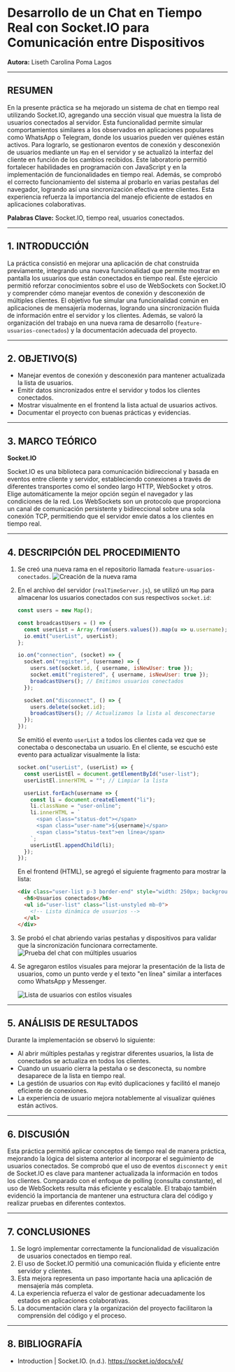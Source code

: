 # Desarrollo de un Chat en Tiempo Real con Socket.IO para Comunicación entre Dispositivos

**Autora:** Liseth Carolina Poma Lagos

---

## RESUMEN

En la presente práctica se ha mejorado un sistema de chat en tiempo real utilizando Socket.IO, agregando una sección visual que muestra la lista de usuarios conectados al servidor. Esta funcionalidad permite simular comportamientos similares a los observados en aplicaciones populares como WhatsApp o Telegram, donde los usuarios pueden ver quiénes están activos. Para lograrlo, se gestionaron eventos de conexión y desconexión de usuarios mediante un `Map` en el servidor y se actualizó la interfaz del cliente en función de los cambios recibidos. Este laboratorio permitió fortalecer habilidades en programación con JavaScript y en la implementación de funcionalidades en tiempo real. Además, se comprobó el correcto funcionamiento del sistema al probarlo en varias pestañas del navegador, logrando así una sincronización efectiva entre clientes. Esta experiencia refuerza la importancia del manejo eficiente de estados en aplicaciones colaborativas.

**Palabras Clave:** Socket.IO, tiempo real, usuarios conectados.

---

## 1. INTRODUCCIÓN

La práctica consistió en mejorar una aplicación de chat construida previamente, integrando una nueva funcionalidad que permite mostrar en pantalla los usuarios que están conectados en tiempo real. Este ejercicio permitió reforzar conocimientos sobre el uso de WebSockets con Socket.IO y comprender cómo manejar eventos de conexión y desconexión de múltiples clientes. El objetivo fue simular una funcionalidad común en aplicaciones de mensajería modernas, logrando una sincronización fluida de información entre el servidor y los clientes. Además, se valoró la organización del trabajo en una nueva rama de desarrollo (`feature-usuarios-conectados`) y la documentación adecuada del proyecto.

---

## 2. OBJETIVO(S)

- Manejar eventos de conexión y desconexión para mantener actualizada la lista de usuarios.
- Emitir datos sincronizados entre el servidor y todos los clientes conectados.
- Mostrar visualmente en el frontend la lista actual de usuarios activos.
- Documentar el proyecto con buenas prácticas y evidencias.

---

## 3. MARCO TEÓRICO

**Socket.IO**

Socket.IO es una biblioteca para comunicación bidireccional y basada en eventos entre cliente y servidor, estableciendo conexiones a través de diferentes transportes como el sondeo largo HTTP, WebSocket y otros. Elige automáticamente la mejor opción según el navegador y las condiciones de la red. Los WebSockets son un protocolo que proporciona un canal de comunicación persistente y bidireccional sobre una sola conexión TCP, permitiendo que el servidor envíe datos a los clientes en tiempo real.

---

## 4. DESCRIPCIÓN DEL PROCEDIMIENTO

1. Se creó una nueva rama en el repositorio llamada `feature-usuarios-conectados`.
![Creación de la nueva rama](https://imgur.com/JOqmkmp.png)

2. En el archivo del servidor (`realTimeServer.js`), se utilizó un `Map` para almacenar los usuarios conectados con sus respectivos `socket.id`:

   ```javascript
   const users = new Map();

   const broadcastUsers = () => {
     const userList = Array.from(users.values()).map(u => u.username);
     io.emit("userList", userList);
   };

   io.on("connection", (socket) => {
     socket.on("register", (username) => {
       users.set(socket.id, { username, isNewUser: true });
       socket.emit("registered", { username, isNewUser: true });
       broadcastUsers(); // Emitimos usuarios conectados
     });

     socket.on("disconnect", () => {
       users.delete(socket.id);
       broadcastUsers(); // Actualizamos la lista al desconectarse
     });
   });
   ```

   Se emitió el evento `userList` a todos los clientes cada vez que se conectaba o desconectaba un usuario. En el cliente, se escuchó este evento para actualizar visualmente la lista:

   ```javascript
   socket.on("userList", (userList) => {
     const userListEl = document.getElementById("user-list");
     userListEl.innerHTML = ""; // Limpiar la lista

     userList.forEach(username => {
       const li = document.createElement("li");
       li.className = "user-online";
       li.innerHTML = `
         <span class="status-dot"></span>
         <span class="user-name">${username}</span>
         <span class="status-text">en línea</span>
       `;
       userListEl.appendChild(li);
     });
   });
   ```

   En el frontend (HTML), se agregó el siguiente fragmento para mostrar la lista:

   ```html
   <div class="user-list p-3 border-end" style="width: 250px; background-color: #f7f7f7;">
     <h6>Usuarios conectados</h6>
     <ul id="user-list" class="list-unstyled mb-0">
       <!-- Lista dinámica de usuarios -->
     </ul>
   </div>
   ```

3. Se probó el chat abriendo varias pestañas y dispositivos para validar que la sincronización funcionara correctamente.
   ![Prueba del chat con múltiples usuarios](https://imgur.com/8yOQEHU.png)

4. Se agregaron estilos visuales para mejorar la presentación de la lista de usuarios, como un punto verde y el texto "en línea" similar a interfaces como WhatsApp y Messenger.
   
   ![Lista de usuarios con estilos visuales](https://imgur.com/Nsjrasq.png)

---

## 5. ANÁLISIS DE RESULTADOS

Durante la implementación se observó lo siguiente:

- Al abrir múltiples pestañas y registrar diferentes usuarios, la lista de conectados se actualiza en todos los clientes.
- Cuando un usuario cierra la pestaña o se desconecta, su nombre desaparece de la lista en tiempo real.
- La gestión de usuarios con `Map` evitó duplicaciones y facilitó el manejo eficiente de conexiones.
- La experiencia de usuario mejora notablemente al visualizar quiénes están activos.

---

## 6. DISCUSIÓN

Esta práctica permitió aplicar conceptos de tiempo real de manera práctica, mejorando la lógica del sistema anterior al incorporar el seguimiento de usuarios conectados. Se comprobó que el uso de eventos `disconnect` y `emit` de Socket.IO es clave para mantener actualizada la información en todos los clientes. Comparado con el enfoque de polling (consulta constante), el uso de WebSockets resulta más eficiente y escalable. El trabajo también evidenció la importancia de mantener una estructura clara del código y realizar pruebas en diferentes contextos.

---

## 7. CONCLUSIONES

1. Se logró implementar correctamente la funcionalidad de visualización de usuarios conectados en tiempo real.
2. El uso de Socket.IO permitió una comunicación fluida y eficiente entre servidor y clientes.
3. Esta mejora representa un paso importante hacia una aplicación de mensajería más completa.
4. La experiencia refuerza el valor de gestionar adecuadamente los estados en aplicaciones colaborativas.
5. La documentación clara y la organización del proyecto facilitaron la comprensión del código y el proceso.

---

## 8. BIBLIOGRAFÍA

- Introduction | Socket.IO. (n.d.). https://socket.io/docs/v4/

